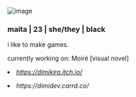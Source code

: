 ![image](https://user-images.githubusercontent.com/116223644/196808198-2b9abd42-03ba-48e5-9819-d76ea55afe04.png)

###  maita | 23 | she/they | black
i like to make games.

currently working on:
Moiré [visual novel]

<i><li>https://dimikira.itch.io/
<li>https://dimidev.carrd.co/ </i>

